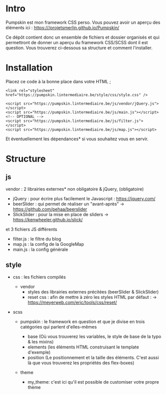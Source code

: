 Intro
=====
Pumpskin est mon framework CSS perso. Vous pouvez avoir un aperçu des éléments ici : [https:///projetsmerlin.github.io/Pumpskin/](https://projetsmerlin.github.io/Pumpskin/)

Ce dépôt contient donc un ensemble de fichiers et dossier organisés et qui permettront de donner un aperçu du framework CSS/SCSS dont il est question. Vous trouverez ci-dessous sa structure et comment l'installer.

Installation
============

Placez ce code à la bonne place dans votre HTML ;
```
<link rel="stylesheet" href="https://pumpskin.lintermediaire.be/style/css/style.css" />

<script src="https://pumpskin.lintermediaire.be/js/vendor/jQuery.js"></script>
<script src="https://pumpskin.lintermediaire.be/js/main.js"></script>
<!-- OPTIONAL -->
<script src="https://pumpskin.lintermediaire.be/js/filter.js"></script>
<script src="https://pumpskin.lintermediaire.be/js/map.js"></script>
```

Et éventuellement les dépendances* si vous souhaitez vous en servir.


Structure
=========

js
---
  vendor : 2 librairies externes* non obligatoire & jQuery, (obligatoire)
  + jQuery : pour écrire plus facilement le Javascript : https://jquery.com/
  + beerSlider : qui permet de réaliser un "avant-après" -> https://github.com/pehaa/beerslider
  + SlickSlider : pour la mise en place de sliders -> https://kenwheeler.github.io/slick/

  et 3 fichiers JS différents
  + filter.js : le filtre du blog
  + map.js : la config de la GoogleMap
  + main.js : la config générale


style
-----
  + css : les fichiers compilés
    + vendor
      + styles des librairies externes précitées (beerSlider & SlickSlider)
      + reset css : afin de mettre à zéro les styles HTML par défaut : -> https://meyerweb.com/eric/tools/css/reset/

  + scss
    + pumpskin : le framework en question et que je divise en trois catégories qui parlent d'elles-mêmes
      + base (Où vous trouverez les variables, le style de base de la typo & les mixins)
      + elements (les éléments HTML construisant le template d'exemple)
      + position (Le positionnement et la taille des éléments. C'est aussi là que vous trouverez les propriétés des flex-boxes)
    
    + theme
        + my_theme: c'est ici qu'il est possible de customiser votre propre thème
